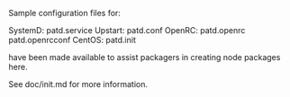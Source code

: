 Sample configuration files for:

SystemD: patd.service
Upstart: patd.conf
OpenRC:  patd.openrc
         patd.openrcconf
CentOS:  patd.init

have been made available to assist packagers in creating node packages here.

See doc/init.md for more information.
